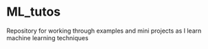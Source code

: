 # ML_tutos
Repository for working through examples and mini projects as I learn machine learning techniques 
